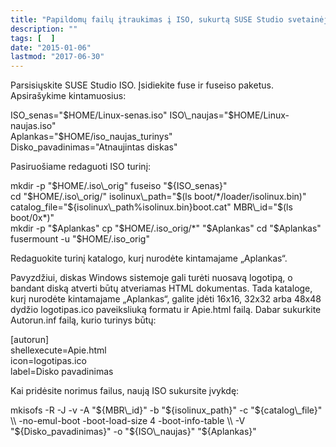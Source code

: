```yaml
---
title: "Papildomų failų įtraukimas į ISO, sukurtą SUSE Studio svetainėje"
description: ""
tags: [  ]
date: "2015-01-06"
lastmod: "2017-06-30"
---
```

Parsisiųskite SUSE Studio ISO. Įsidiekite fuse ir fuseiso paketus. Apsirašykime kintamuosius:

ISO\_senas="$HOME/Linux-senas.iso"  
ISO\_naujas="$HOME/Linux-naujas.iso"  
Aplankas="$HOME/iso\_naujas\_turinys"  
Disko\_pavadinimas="Atnaujintas diskas"

Pasiruošiame redaguoti ISO turinį:

mkdir -p "$HOME/.iso\_orig"  
fuseiso "${ISO\_senas}"  
cd "$HOME/.iso\_orig/"  
isolinux\_path="$(ls boot/\*/loader/isolinux.bin)"   
catalog\_file="${isolinux\_path%isolinux.bin}boot.cat"  
MBR\_id="$(ls boot/0x\*)"  
mkdir -p "$Aplankas"  
cp "$HOME/.iso\_orig/\*" "$Aplankas"  
cd "$Aplankas"  
fusermount -u "$HOME/.iso\_orig"

Redaguokite turinį katalogo, kurį nurodėte kintamajame „Aplankas“.

Pavyzdžiui, diskas Windows sistemoje gali turėti nuosavą logotipą, o bandant diską atverti būtų atveriamas HTML dokumentas. Tada kataloge, kurį nurodėte kintamajame „Aplankas“, galite įdėti 16x16, 32x32 arba 48x48 dydžio logotipas.ico paveiksliuką formatu ir Apie.html failą. Dabar sukurkite Autorun.inf failą, kurio turinys būtų:

\[autorun\]  
shellexecute=Apie.html  
icon=logotipas.ico  
label=Disko pavadinimas

Kai pridėsite norimus failus, naują ISO sukursite įvykdę:

mkisofs -R -J -v -A "${MBR\_id}" -b "${isolinux\_path}" -c "${catalog\_file}" \\  
 -no-emul-boot -boot-load-size 4 -boot-info-table \\  
 -V "${Disko\_pavadinimas}" -o "${ISO\_naujas}" "${Aplankas}"
